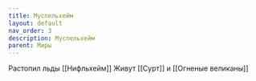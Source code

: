 ```yaml
---
title: Муспельхейм
layout: default
nav_order: 3
description: Муспельхейм
parent: Миры
---
```


Растопил льды [[Нифльхейм]]
Живут [[Сурт]] и [[Огненые великаны]]
